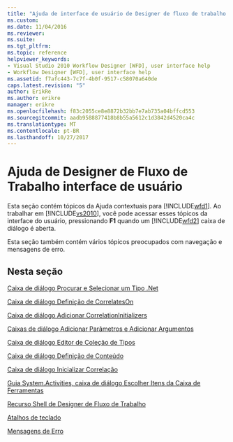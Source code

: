 ```yaml
---
title: "Ajuda de interface de usuário de Designer de fluxo de trabalho | Microsoft Docs"
ms.custom: 
ms.date: 11/04/2016
ms.reviewer: 
ms.suite: 
ms.tgt_pltfrm: 
ms.topic: reference
helpviewer_keywords:
- Visual Studio 2010 Workflow Designer [WFD], user interface help
- Workflow Designer [WFD], user interface help
ms.assetid: f7afc443-7c7f-4b0f-9517-c58070a640de
caps.latest.revision: "5"
author: ErikRe
ms.author: erikre
manager: erikre
ms.openlocfilehash: f83c2055ce8e8872b32bb7e7ab735a04bffcd553
ms.sourcegitcommit: aadb9588877418b8b55a5612c1d3842d4520ca4c
ms.translationtype: MT
ms.contentlocale: pt-BR
ms.lasthandoff: 10/27/2017
---
```

# <a name="workflow-designer-ui-help"></a>Ajuda de Designer de Fluxo de Trabalho interface de usuário
Esta seção contém tópicos da Ajuda contextuais para [!INCLUDE[wfd1](../workflow-designer/includes/wfd1_md.md)]. Ao trabalhar em [!INCLUDE[vs2010](../misc/includes/vs2010_md.md)], você pode acessar esses tópicos da interface do usuário, pressionando **F1** quando um [!INCLUDE[wfd2](../workflow-designer/includes/wfd2_md.md)] caixa de diálogo é aberta.  
  
 Esta seção também contém vários tópicos preocupados com navegação e mensagens de erro.  
  
## <a name="in-this-section"></a>Nesta seção  
 [Caixa de diálogo Procurar e Selecionar um Tipo .Net](../workflow-designer/browse-and-select-a-dotnet-type-dialog-box.md)  
  
 [Caixa de diálogo Definição de CorrelatesOn](../workflow-designer/correlateson-definition-dialog-box.md)  
  
 [Caixa de diálogo Adicionar CorrelationInitializers](../workflow-designer/add-correlationinitializers-dialog-box.md)  
  
 [Caixas de diálogo Adicionar Parâmetros e Adicionar Argumentos](../workflow-designer/add-parameters-and-add-arguments-dialog-boxes.md)  
  
 [Caixa de diálogo Editor de Coleção de Tipos](../workflow-designer/type-collection-editor-dialog-box.md)  
  
 [Caixa de diálogo Definição de Conteúdo](../workflow-designer/content-definition-dialog-box.md)  
  
 [Caixa de diálogo Inicializar Correlação](../workflow-designer/initialize-correlation-dialog-box.md)  
  
 [Guia System.Activities, caixa de diálogo Escolher Itens da Caixa de Ferramentas](../workflow-designer/system-activities-tab-choose-toolbox-items-dialog-box.md)  
  
 [Recurso Shell de Designer de Fluxo de Trabalho](../workflow-designer/workflow-designer-shell-features.md)  
  
 [Atalhos de teclado](../workflow-designer/keyboard-shortcuts-in-the-workflow-designer.md)  
  
 [Mensagens de Erro](../workflow-designer/error-messages-in-workflow-designer.md)